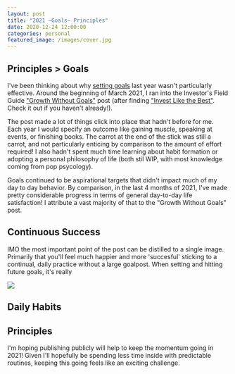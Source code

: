 ```yaml
---
layout: post
title: "2021 ~Goals~ Principles"
date: 2020-12-24 12:00:00
categories: personal
featured_image: /images/cover.jpg
---
```


## Principles > Goals  

I've been thinking about why [setting goals](https://paper.dropbox.com/doc/Planning-2020--BB6TsO3lBSskSVrU4MkG14TgAQ-BC2RCXLU0JZMSqPG8fer4) last year wasn't particularly effective. Around the beginning of March 2021, I ran into the Investor's Field Guide ["Growth Without Goals"](https://investorfieldguide.com/growth-without-goals/) post (after finding ["Invest Like the Best"](https://investorfieldguide.com/podcast/). Check it out if you haven't already!). 

The post made a lot of things click into place that hadn't before for me. Each year I would specify an outcome like gaining muscle, speaking at events, or finishing books. The carrot at the end of the stick was still a carrot, and not particularly enticing by comparison to the amount of effort required! I also hadn't spent much time learning about habit formation or adopting a personal philosophy of life (both stil WIP, with most knowledge coming from pop psycology). 

Goals continued to be aspirational targets that didn't impact much of my day to day behavior. By comparison, in the last 4 months of 2021, I've made pretty considerable progress in terms of general day-to-day life satisfaction! I attribute a vast majority of that to the "Growth Without Goals" post.

## Continuous Success

IMO the most important point of the post can be distilled to a single image. Primarily that you'll feel much happier and more 'succesful' sticking to a continual, daily practice without a large goalpost. When setting and hitting future goals, it's really 

![](https://investorfieldguide.com/wp-content/uploads/2016/08/continuous-success.png)

## Daily Habits

## Principles

I'm hoping publishing publicly will help to keep the momentum going in 2021! Given I'll hopefully be spending less time inside with predictable routines, keeping this going feels like an exciting challenge. 
